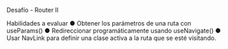 Desafío - Router II

Habilidades a evaluar
● Obtener los parámetros de una ruta con useParams()
● Redireccionar programáticamente usando useNavigate()
● Usar NavLink para definir una clase activa a la ruta que se esté visitando.
